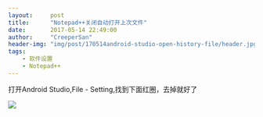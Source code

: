 ```yaml
---
layout:     post
title:      "Notepad++关闭自动打开上次文件"
date:       2017-05-14 22:49:00
author:     "CreeperSan"
header-img: "img/post/170514android-studio-open-history-file/header.jpg"
tags:
    - 软件设置
    - Notepad++
---
```


打开Android Studio,File - Setting,找到下面红圈，去掉就好了

![](/img/post/170514android-studio-open-history-file/1.jpg)




